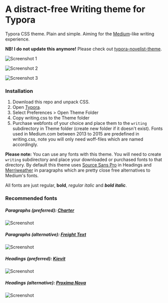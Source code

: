 # A distract-free Writing theme for Typora

Typora CSS theme. Plain and simple. Aiming for the [Medium](http://medium.com)-like writing experience.

**NB! I do not update this anymore!** Please check out [typora-novelist-theme](https://github.com/ronilaukkarinen/typora-novelist-theme).

![Screenshot 1](https://i.imgur.com/UOjVbYK.png "Screenshot")

![Screenshot 2](https://rolle.wtf/typora-writing-theme-1.png "Screenshot")

![Screenshot 3](https://rolle.wtf/typora-writing-theme-2.png "Screenshot")

### Installation

1. Download this repo and unpack CSS.
2. Open [Typora](http://typora.io).
3. Select Preferences > Open Theme Folder
4. Copy writing.css to the Theme folder
5. Purchase webfonts of your choice and place them to the `writing` subdirectory in Theme folder (create new folder if it doesn't exist). Fonts used in Medium.com between 2013 to 2015 are predefined in writing.css, note you will only need woff-files which are named accordingly.

**Please note:** You can use any fonts with this theme. You will need to create `writing` subdirectory and place your downloaded or purchased fonts to that directory. By default this theme uses [Source Sans Pro](https://www.google.com/fonts/specimen/Source+Sans+Pro) in Headings and [Merriweather](https://www.google.com/fonts/specimen/Merriweather) in paragraphs which are pretty close free alternatives to Medium's fonts.

All fonts are just regular, **bold**, *regular italic* and ***bold italic***.

### Recommended fonts

##### Paragraphs (preferred): [Charter](https://www.myfonts.com/fonts/itc/charter/)
![Screenshot](https://rolle.wtf/charter.png "Screenshot")

##### Paragraphs (alternative): [Freight Text](https://www.myfonts.com/fonts/garagefonts/freight-text/)
![Screenshot](https://rolle.wtf/freight.png "Screenshot")

##### Headings (preferred): [Kievit](http://www.myfonts.com/fonts/fontfont/kievit/)
![Screenshot](https://rolle.wtf/kievit.png "Screenshot")

##### Headings (alternative): [Proxima Nova](https://www.myfonts.com/fonts/marksimonson/proxima-nova/webfont_preview.html)
![Screenshot](https://rolle.wtf/proximanova.png "Screenshot")
